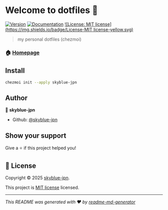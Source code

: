 # Welcome to dotfiles 👋

[![Version](https://img.shields.io/npm/v/dotfiles.svg)](https://www.npmjs.com/package/dotfiles)
[![Documentation](https://img.shields.io/badge/documentation-yes-brightgreen.svg)](https://github.com/skyblue-jpn/dotfiles)
[![License: MIT license](https://img.shields.io/badge/License-MIT license-yellow.svg)](https://github.com/skyblue-jpn/dotfiles/blob/main/LICENSE)

> my personal dotfiles (chezmoi)

### 🏠 [Homepage](https://github.com/skyblue-jpn/dotfiles)

## Install

```sh
chezmoi init --apply skyblue-jpn
```

## Author

👤 **skyblue-jpn**

- Github: [@skyblue-jpn](https://github.com/skyblue-jpn)

## Show your support

Give a ⭐️ if this project helped you!

## 📝 License

Copyright © 2025 [skyblue-jpn](https://github.com/skyblue-jpn).

This project is [MIT license](https://github.com/skyblue-jpn/dotfiles/blob/main/LICENSE) licensed.

---

_This README was generated with ❤️ by [readme-md-generator](https://github.com/kefranabg/readme-md-generator)_
